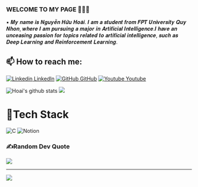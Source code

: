 ### WELCOME TO MY PAGE 👋👋👋
▪️  𝑴𝒚 𝒏𝒂𝒎𝒆 𝒊𝒔 𝑵𝒈𝒖𝒚𝒆̂̃𝒏 𝑯𝒖̛̃𝒖 𝑯𝒐𝒂̀𝒊. 𝑰 𝒂𝒎 𝒂 𝒔𝒕𝒖𝒅𝒆𝒏𝒕 𝒇𝒓𝒐𝒎 𝑭𝑷𝑻 𝑼𝒏𝒊𝒗𝒆𝒓𝒔𝒊𝒕𝒚 𝑸𝒖𝒚 𝑵𝒉𝒐𝒏, 𝒘𝒉𝒆𝒓𝒆 𝑰 𝒂𝒎 𝒑𝒖𝒓𝒔𝒖𝒊𝒏𝒈 𝒂 𝒎𝒂𝒋𝒐𝒓 𝒊𝒏 𝑨𝒓𝒕𝒊𝒇𝒊𝒄𝒊𝒂𝒍 𝑰𝒏𝒕𝒆𝒍𝒍𝒊𝒈𝒆𝒏𝒄𝒆.𝑰 𝒉𝒂𝒗𝒆 𝒂𝒏 𝒖𝒏𝒄𝒆𝒂𝒔𝒊𝒏𝒈 𝒑𝒂𝒔𝒔𝒊𝒐𝒏 𝒇𝒐𝒓 𝒕𝒐𝒑𝒊𝒄𝒔 𝒓𝒆𝒍𝒂𝒕𝒆𝒅 𝒕𝒐 𝒂𝒓𝒕𝒊𝒇𝒊𝒄𝒊𝒂𝒍 𝒊𝒏𝒕𝒆𝒍𝒍𝒊𝒈𝒆𝒏𝒄𝒆, 𝒔𝒖𝒄𝒉 𝒂𝒔 𝑫𝒆𝒆𝒑 𝑳𝒆𝒂𝒓𝒏𝒊𝒏𝒈 𝒂𝒏𝒅 𝑹𝒆𝒊𝒏𝒇𝒐𝒓𝒄𝒆𝒎𝒆𝒏𝒕 𝑳𝒆𝒂𝒓𝒏𝒊𝒏𝒈.
## 📫 How to reach me: 

[![Linkedin](https://i.stack.imgur.com/gVE0j.png) LinkedIn](https://www.linkedin.com/in/rubyhill/)   [![GitHub](https://i.stack.imgur.com/tskMh.png) GitHub](https://github.com/Ruby-Hill)   [![Youtube](https://github.com/uvipen/introduction/blob/main/Youtube.png) Youtube](https://www.youtube.com/channel/UC9NajWbUR6bOAQ4WZLh6J8A)


![Hoai's github stats](https://github-readme-stats-git-masterrstaa-rickstaa.vercel.app/api?username=Ruby-Hill&show_icons=true&theme=tokyonight&hide=contribs,prs,issues)
![](https://github-readme-streak-stats.herokuapp.com/?user=Ruby-Hill&theme=radical&hide_border=false)<br/>

# 🥇Tech Stack
![C](https://img.shields.io/badge/c-%2300599C.svg?style=plastic&logo=c&logoColor=white) ![Notion](https://img.shields.io/badge/Notion-%23000000.svg?style=plastic&logo=notion&logoColor=white)

### ✍️Random Dev Quote
![](https://quotes-github-readme.vercel.app/api?type=horizontal&theme=radical)

---
[![](https://visitcount.itsvg.in/api?id=Ruby-Hill&icon=0&color=0)](https://visitcount.itsvg.in)
